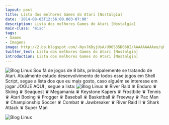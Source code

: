 ```yaml
---
layout: post
title: Lista dos melhores Games do Atari [Nostalgia]
date: '2014-08-03T12:56:00.003-07:00'
description: Lista dos melhores Games do Atari [Nostalgia]
main-class: 'misc'
tags:
- Games
- Imagens
image: http://2.bp.blogspot.com/-NyvlKDyjUsA/U96S35D068I/AAAAAAAAAeo/qPmL_FM_aco/s72-c/06_enduro.gif
twitter_text: Lista dos melhores Games do Atari [Nostalgia]
introduction: Lista dos melhores Games do Atari [Nostalgia]
---
```

![Blog Linux](http://2.bp.blogspot.com/-NyvlKDyjUsA/U96S35D068I/AAAAAAAAAeo/qPmL_FM_aco/s1600/06_enduro.gif "Blog Linux")
Sou fã de jogos de 8 bits, principalemente se tratando de Atari. Atualmente estudo desenvolvimento de todos esse jogos em Shell Script, segue a lista dos que eu mais gosto, caso alguém se interesse em jogar JOGUE AQUI , segue a lista:
![Blog Linux](http://2.bp.blogspot.com/-dZ7Vn3J4xzQ/U96S15PmUXI/AAAAAAAAAeg/Bm88o3WBrN8/s1600/atari.jpeg "Blog Linux")
♛ River Raid
♛ Enduro
♛ Skiing
♛ Seaquest
♛ Megamania
♛ Keystone Kapers
♛ Frostbite
♛ Tennis
♛ Atari Boxing
♛ Frogger
♛ Baseball
♛ Basketball
♛ Freeway
♛ Pac Man
♛ Championship Soccer
♛ Combat
♛ Jawbreaker
♛ River Raid II
♛ Shark Attack
♛ Super Man
  
![Blog Linux](http://2.bp.blogspot.com/-1Hh5h2NNkVA/U96S3wo7mLI/AAAAAAAAAes/SrRU8HULH10/s1600/enduro---atari-2600---r-70-no-museu-do-videogame-1365717062112_1024x768.jpg "Blog Linux")
